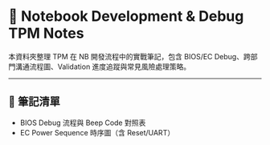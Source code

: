 # 💼 Notebook Development & Debug TPM Notes

本資料夾整理 TPM 在 NB 開發流程中的實戰筆記，包含 BIOS/EC Debug、跨部門溝通流程圖、Validation 進度追蹤與常見風險處理策略。

---

## 📁 筆記清單
- BIOS Debug 流程與 Beep Code 對照表
- EC Power Sequence 時序圖（含 Reset/UART）


